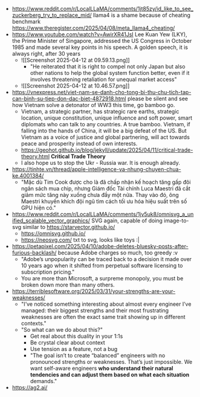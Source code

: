 - https://www.reddit.com/r/LocalLLaMA/comments/1jt85zy/id_like_to_see_zuckerberg_try_to_replace_mid/ llama4 is a shame because of cheating benchmark https://www.theregister.com/2025/04/08/meta_llama4_cheating/
- https://www.youtube.com/watch?v=AwirXR41JsI Lee Kuan Yew (LKY), the Prime Minister of Singapore, addressed the US Congress in October 1985 and made several key points in his speech. A golden speech, it is always right, after 30 years
	- ![[Screenshot 2025-04-12 at 09.59.13.png]]
		- "He reiterated that it is right to compel not only Japan but also other nations to help the global system function better, even if it involves threatening retaliation for unequal market access"
	- ![[Screenshot 2025-04-12 at 10.46.57.png]]
-  https://vnexpress.net/viet-nam-se-danh-cho-tong-bi-thu-chu-tich-tap-can-binh-su-tiep-don-dac-biet-4872918.html please be silent and see how Vietnam solve a detonator of WW3 this time, go bamboo go.
	- Vietnam, a strategic partner, has strategic rare earths, strategic location, unique constitution, unique influence and soft power, smart diplomats who can talk to any countries. A true bamboo. Vietnam, if falling into the hands of China, it will be a big defeat of the US. But Vietnam as a voice of justice and global partnering, will act towards peace and prosperity instead of own interests.
	- https://geohot.github.io/blog/jekyll/update/2025/04/11/critical-trade-theory.html **Critical Trade Theory**
	- I also hope us to stop the Ukr - Russia war. It is enough already.
- https://tinhte.vn/thread/apple-intelligence-va-nhung-chuyen-chua-ke.4001384/
	- "Mặc dù Tim Cook được cho là đã chấp nhận kế hoạch tăng gấp đôi ngân sách mua chip, nhưng Giám đốc Tài chính Luca Maestri đã cắt giảm mức tăng này xuống chưa đầy một nửa. Thay vào đó, ông Maestri khuyến khích đội ngũ tìm cách tối ưu hóa hiệu suất trên số GPU hiện có."
- https://www.reddit.com/r/LocalLLaMA/comments/1jv5uk8/omnisvg_a_unified_scalable_vector_graphics/ SVG again, capable of doing image-to-svg similar to https://starvector.github.io/ 
	- https://omnisvg.github.io/
	- https://neosvg.com/ txt to svg, looks like toys :|
- https://petapixel.com/2025/04/10/adobe-deletes-bluesky-posts-after-furious-backlash/ because Adobe charges so much, too greedy :v
	- "Adobe’s unpopularity can be traced back to a decision it made over 10 years ago when it shifted from perpetual software licensing to subscription pricing."
	- You are more than Microsoft, a surpreme monopoly, you must be broken down more than many others.
- https://terriblesoftware.org/2025/03/31/your-strengths-are-your-weaknesses/
	- "I’ve noticed something interesting about almost every engineer I’ve managed: their biggest strengths and their most frustrating weaknesses are often the exact same trait showing up in different contexts."
	- "So what can we do about this?"
		- Get real about this duality in your 1:1s
		- Be crystal clear about context
		- Use tension as a feature, not a bug
		- "The goal isn’t to create “balanced” engineers with no pronounced strengths or weaknesses. That’s just impossible. We want self-aware engineers **who understand their natural tendencies and can adjust them based on what each situation** demands."
- https://ag2.ai/